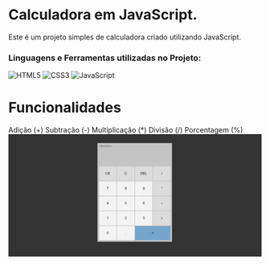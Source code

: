 <h1>Calculadora em JavaScript.</h1>

<p>Este é um projeto simples de calculadora criado utilizando JavaScript.</p>
<h3>Linguagens e Ferramentas utilizadas no Projeto:</h3>

![HTML5](https://img.shields.io/badge/html5-%23E34F26.svg?style=for-the-badge&logo=html5&logoColor=white)
![CSS3](https://img.shields.io/badge/css3-%231572B6.svg?style=for-the-badge&logo=css3&logoColor=white)
![JavaScript](https://img.shields.io/badge/javascript-%23323330.svg?style=for-the-badge&logo=javascript&logoColor=%23F7DF1E)

<h1>Funcionalidades</h1>
Adição (+)
Subtração (-)
Multiplicação (*)
Divisão (/)
Porcentagem (%)

<img src="./style/Calculadora.png">
